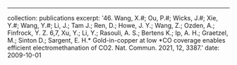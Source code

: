 ---
collection: publications
excerpt: '46.	Wang, X.#; Ou, P.#; Wicks, J.#; Xie, Y.#; Wang, Y.#; Li, J.; Tam J.; Ren, D.; Howe, J. Y.; Wang, Z.; Ozden, A.; Finfrock, Y. Z. 6,7, Xu, Y.; Li, Y.; Rasouli, A. S.; Bertens K.; Ip, A. H.; Graetzel, M.; Sinton D.; Sargent, E. H.* Gold-in-copper at low *CO coverage enables efficient electromethanation of CO2. Nat. Commun. 2021, 12, 3387.'
date: 2009-10-01
